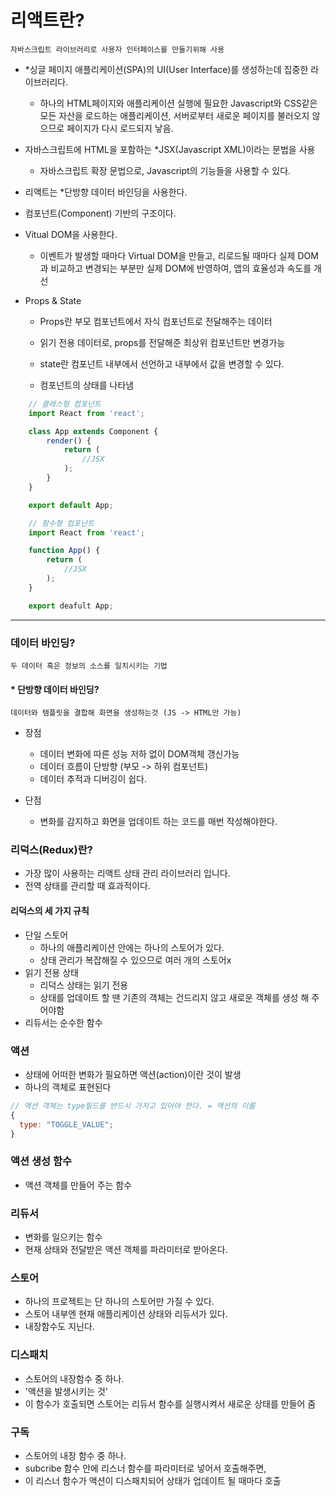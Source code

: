 # 리액트란?

    자바스크립트 라이브러리로 사용자 인터페이스를 만들기위해 사용

- \*싱글 페이지 애플리케이션(SPA)의 UI(User Interface)를 생성하는데 집중한 라이브러리다.

  - 하나의 HTML페이지와 애플리케이션 실행에 필요한 Javascript와 CSS같은 모든 자산을 로드하는 애플리케이션,
    서버로부터 새로운 페이지를 불러오지 않으므로 페이지가 다시 로드되지 낳음.

- 자바스크립트에 HTML을 포함하는 \*JSX(Javascript XML)이라는 문법을 사용

  - 자바스크립트 확장 문법으로, Javascript의 기능들을 사용할 수 있다.

- 리액트는 \*단방향 데이터 바인딩을 사용한다.

- 컴포넌트(Component) 기반의 구조이다.

- Vitual DOM을 사용한다.

  - 이벤트가 발생할 때마다 Virtual DOM을 만들고, 리로드될 때마다 실제 DOM과 비교하고 변경되는 부분만 실제 DOM에 반영하여, 앱의 효율성과 속도를 개선

- Props & State

  - Props란 부모 컴포넌트에서 자식 컴포넌트로 전달해주는 데이터
  - 읽기 전용 데이터로, props를 전달해준 최상위 컴포넌트만 변경가능

  - state란 컴포넌트 내부에서 선언하고 내부에서 값을 변경할 수 있다.

  - 컴포넌트의 상태를 나타냄

```javascript
    // 클래스형 컴포넌트
    import React from 'react';

    class App extends Component {
        render() {
            return (
                //JSX
            );
        }
    }

    export default App;

    // 함수형 컴포넌트
    import React from 'react';

    function App() {
        return (
            //JSX
        );
    }

    export deafult App;
```

---

### 데이터 바인딩?

    두 데이터 혹은 정보의 소스를 일치시키는 기법

#### \* 단방향 데이터 바인딩?

    데이터와 템플릿을 결합해 화면을 생성하는것 (JS -> HTML만 가능)

- 장점

  - 데이터 변화에 따른 성능 저하 없이 DOM객체 갱신가능
  - 데이터 흐름이 단방향 (부모 -> 하위 컴포넌트)
  - 데이터 추적과 디버깅이 쉽다.

- 단점
  - 변화를 감지하고 화면을 업데이트 하는 코드를 매번 작성해야한다.

### 리덕스(Redux)란?

- 가장 많이 사용하는 리액트 상태 관리 라이브러리 입니다.
- 전역 상태를 관리할 때 효과적이다.

#### 리덕스의 세 가지 규칙

- 단일 스토어
  - 하나의 애플리케이션 안에는 하나의 스토어가 있다.
  - 상태 관리가 복잡해질 수 있으므로 여러 개의 스토어x
- 읽기 전용 상태
  - 리덕스 상태는 읽기 전용
  - 상태를 업데이트 할 땐 기존의 객체는 건드리지 않고 새로운 객체를 생성 해 주어야함
- 리듀서는 순수한 함수

### 액션

- 상태에 어떠한 변화가 필요하면 액션(action)이란 것이 발생
- 하나의 객체로 표현된다

```javascript
// 액션 객체는 type필드를 반드시 가지고 있어야 한다. = 액션의 이름
{
  type: "TOGGLE_VALUE";
}
```

### 액션 생성 함수

- 액션 객체를 만들어 주는 함수

### 리듀서

- 변화를 일으키는 함수
- 현재 상태와 전달받은 액션 객체를 파라미터로 받아온다.

### 스토어

- 하나의 프로젝트는 단 하나의 스토어만 가질 수 있다.
- 스토어 내부엔 현재 애플리케이션 상태와 리듀서가 있다.
- 내장함수도 지닌다.

### 디스패치

- 스토어의 내장함수 중 하나.
- '액션을 발생시키는 것'
- 이 함수가 호출되면 스토어는 리듀서 함수를 실행시켜서 새로운 상태를 만들어 줌

### 구독

- 스토어의 내장 함수 중 하나.
- subcribe 함수 안에 리스너 함수를 파라미터로 넣어서 호출해주면,
- 이 리스너 함수가 액션이 디스패치되어 상태가 업데이트 될 때마다 호출
